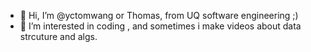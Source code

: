 - 👋 Hi, I’m @yctomwang or Thomas, from UQ software engineering ;) 
- 👀 I’m interested in coding , and sometimes i make videos about data strcuture and algs.


<!---
yctomwang/yctomwang is a ✨ special ✨ repository because its `README.md` (this file) appears on your GitHub profile.
You can click the Preview link to take a look at your changes.
--->
